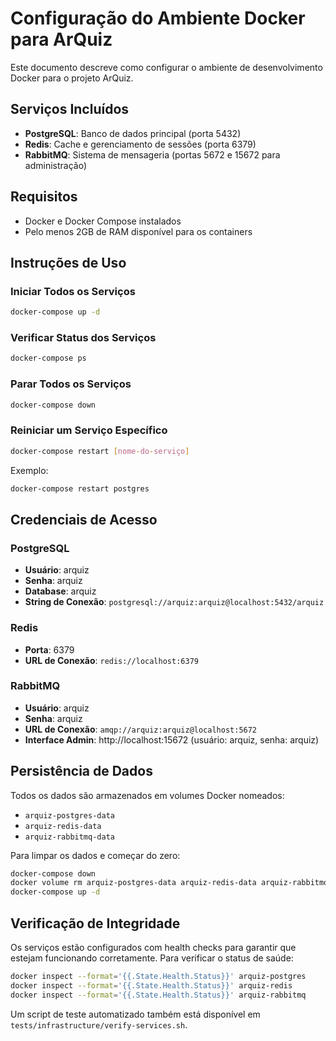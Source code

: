 # Configuração do Ambiente Docker para ArQuiz

Este documento descreve como configurar o ambiente de desenvolvimento Docker para o projeto ArQuiz.

## Serviços Incluídos

- **PostgreSQL**: Banco de dados principal (porta 5432)
- **Redis**: Cache e gerenciamento de sessões (porta 6379)
- **RabbitMQ**: Sistema de mensageria (portas 5672 e 15672 para administração)

## Requisitos

- Docker e Docker Compose instalados
- Pelo menos 2GB de RAM disponível para os containers

## Instruções de Uso

### Iniciar Todos os Serviços

```bash
docker-compose up -d
```

### Verificar Status dos Serviços

```bash
docker-compose ps
```

### Parar Todos os Serviços

```bash
docker-compose down
```

### Reiniciar um Serviço Específico

```bash
docker-compose restart [nome-do-serviço]
```

Exemplo:
```bash
docker-compose restart postgres
```

## Credenciais de Acesso

### PostgreSQL
- **Usuário**: arquiz
- **Senha**: arquiz
- **Database**: arquiz
- **String de Conexão**: `postgresql://arquiz:arquiz@localhost:5432/arquiz`

### Redis
- **Porta**: 6379
- **URL de Conexão**: `redis://localhost:6379`

### RabbitMQ
- **Usuário**: arquiz
- **Senha**: arquiz
- **URL de Conexão**: `amqp://arquiz:arquiz@localhost:5672`
- **Interface Admin**: http://localhost:15672 (usuário: arquiz, senha: arquiz)

## Persistência de Dados

Todos os dados são armazenados em volumes Docker nomeados:
- `arquiz-postgres-data`
- `arquiz-redis-data`
- `arquiz-rabbitmq-data`

Para limpar os dados e começar do zero:

```bash
docker-compose down
docker volume rm arquiz-postgres-data arquiz-redis-data arquiz-rabbitmq-data
docker-compose up -d
```

## Verificação de Integridade

Os serviços estão configurados com health checks para garantir que estejam funcionando corretamente. 
Para verificar o status de saúde:

```bash
docker inspect --format='{{.State.Health.Status}}' arquiz-postgres
docker inspect --format='{{.State.Health.Status}}' arquiz-redis
docker inspect --format='{{.State.Health.Status}}' arquiz-rabbitmq
```

Um script de teste automatizado também está disponível em `tests/infrastructure/verify-services.sh`. 